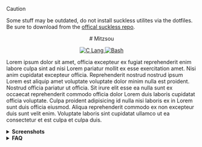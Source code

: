 > [!CAUTION]
> Some stuff may be outdated, do not install suckless utilites via the dotfiles. Be sure to download from the [offical suckless repo](https://dwm.suckless.org/).

<div align="center">
# Mitzsou 
</div>

<p align="center">
    <a href="#">
        <img alt="C Lang" src="https://img.shields.io/static/v1?style=for-the-badge&message=C&color=222222&logo=C&logoColor=A8B9CC&label=">
        <img alt="Bash" src="https://img.shields.io/static/v1?style=for-the-badge&message=GNU+Bash&color=4EAA25&logo=GNU+Bash&logoColor=FFFFFF&label=">
    </a>
</p>

Lorem ipsum dolor sit amet, officia excepteur ex fugiat reprehenderit enim labore culpa sint ad nisi Lorem pariatur mollit ex esse exercitation amet. Nisi anim cupidatat excepteur officia. Reprehenderit nostrud nostrud ipsum Lorem est aliquip amet voluptate voluptate dolor minim nulla est proident. Nostrud officia pariatur ut officia. Sit irure elit esse ea nulla sunt ex occaecat reprehenderit commodo officia dolor Lorem duis laboris cupidatat officia voluptate. Culpa proident adipisicing id nulla nisi laboris ex in Lorem sunt duis officia eiusmod. Aliqua reprehenderit commodo ex non excepteur duis sunt velit enim. Voluptate laboris sint cupidatat ullamco ut ea consectetur et est culpa et culpa duis.

<details>
    <summary><strong>Screenshots</strong></summary>

<img alt="Screenshot1" src="">
<img alt="Screenshot2" src="">
<img alt="Screenshot3" src="">
<img alt="Screenshot4" src="">

</details>

<details>
    <summary><strong>FAQ</strong></summary>

#### How to blah blah 
Lorem ipsum dolor sit amet, qui minim labore adipisicing minim sint cillum sint consectetur cupidatat.

#### How to huh huh??
Lorem ipsum dolor sit amet, qui minim labore adipisicing minim sint cillum sint consectetur cupidatat.

#### What does blah blah do??
Lorem ipsum dolor sit amet, qui minim labore adipisicing minim sint cillum sint consectetur cupidatat.

</details>

